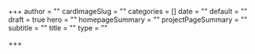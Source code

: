 +++
author = ""
cardImageSlug = ""
categories = []
date = ""
default = ""
draft = true
hero = ""
homepageSummary = ""
projectPageSummary = ""
subtitle = ""
title = ""
type = ""

+++
